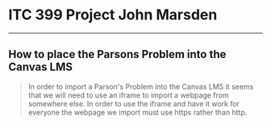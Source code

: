 # ITC 399 Project John Marsden
-------------------------------

## How to place the Parsons Problem into the Canvas LMS
> In order to import a Parson's Problem into the Canvas LMS it seems that we will need to use an iframe to import a webpage from somewhere else. In order to use the iframe and have it work for everyone the webpage we import must use https rather than http.
>
